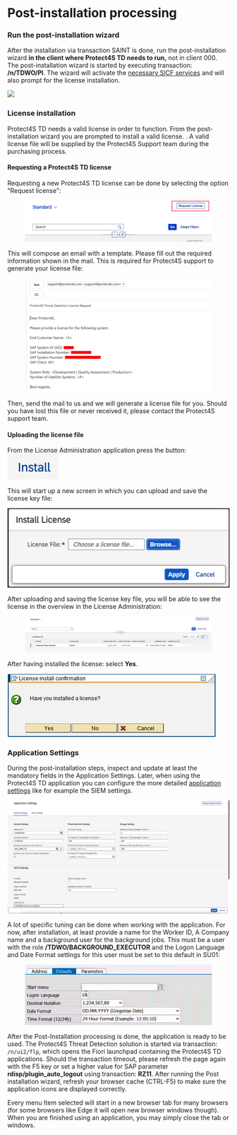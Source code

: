 # Post-installation processing

### Run the post-installation wizard <a href="#run-the-post-installation-wizard" id="run-the-post-installation-wizard"></a>

After the installation via transaction SAINT is done, run the post-installation wizard **in the client where Protect4S TD needs to run,** not in client 000. The post-installation wizard is started by executing transaction: **/n/TDWO/PI**. The wizard will activate the [necessary SICF services](../troubleshooting/sicf-services.md) and will also prompt for the license installation.

![](https://files.gitbook.com/v0/b/gitbook-legacy-files/o/assets%2F-M4DeA\_ch2aT\_DMIXtj1%2F-M4DeCFgK1Kor0XH90AI%2F-M4DeKsFHHQTfTDDaEVZ%2Fimage009.png?generation=1586162673680417\&alt=media)

### License installation <a href="#license-installation" id="license-installation"></a>

Protect4S TD needs a valid license in order to function. From the post-installation wizard you are prompted to install a valid license. . A valid license file will be supplied by the Protect4S Support team during the purchasing process.

#### Requesting a Protect4S TD license <a href="#requesting-a-new-protect4s-license" id="requesting-a-new-protect4s-license"></a>

Requesting a new Protect4S TD license can be done by selecting the option "Request license":



<figure><img src="../../.gitbook/assets/image.png" alt=""><figcaption></figcaption></figure>

This will compose an email with a template. Please fill out the required information shown in the mail. This is required for Protect4S support to generate your license file:

<figure><img src="../../.gitbook/assets/image (1).png" alt=""><figcaption></figcaption></figure>

Then, send the mail to us and we will generate a license file for you. Should you have lost this file or never received it, please contact the Protect4S support team.

#### Uploading the license file

From the License Administration application press the button: <img src="../../.gitbook/assets/image (3).png" alt="" data-size="line">

This will start up a new screen in which you can upload and save the license key file:

<img src="../../.gitbook/assets/image (2).png" alt="" data-size="original">

After uploading and saving the license key file, you will be able to see the license in the overview in the License Administration:

<figure><img src="../../.gitbook/assets/image (1) (3).png" alt=""><figcaption></figcaption></figure>

After having installed the license: select **Yes**.

![](<../../.gitbook/assets/image (68) (1).png>)

### Application Settings

During the post-installation steps, inspect and update at least the mandatory fields in the Application Settings. Later, when using the Protect4S TD application you can configure the more detailed [application settings](../../application-setup/application-settings.md) like for example the SIEM settings.

![](<../../.gitbook/assets/image (53) (1) (1).png>)

A lot of specific tuning can be done when working with the application. For now, after installation, at least provide a name for the Worker ID, A Company name and a background user for the background jobs. This must be a user with the role **/TDWO/BACKGROUND\_EXECUTOR** and the Logon Language and Date Format settings for this user must be set to this default in SU01:

<figure><img src="../../.gitbook/assets/image (3) (3).png" alt=""><figcaption></figcaption></figure>

After the Post-Installation processing is done, the application is ready to be used. The Protect4S Threat Detection solution is started via transaction: `/n/ui2/flp`, which opens the Fiori launchpad containing the Protect4S TD applications. Should the transaction timeout, please refresh the page again with the F5 key or set a higher value for SAP parameter **rdisp/plugin\_auto\_logout** using transaction: **RZ11**. After running the Post installation wizard, refresh your browser cache (CTRL-F5) to make sure the application icons are displayed correctly.

Every menu Item selected will start in a new browser tab for many browsers (for some browsers like Edge it will open new browser windows though). When you are finished using an application, you may simply close the tab or windows.
